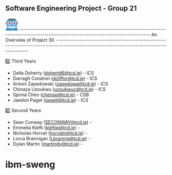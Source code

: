 Software Engineering Project - Group 21
---------------------------------------------------------------------------------------------------------------------------------------------
<img src="image.png" alt="Alt text" width="40" height="40"/>
---------------------------------------------------------------------------------------------------------------------------------------------
An Overview of Project 30 -   
---------------------------------------------------------------------------------------------------------------------------------------------

3️⃣ Third Years
 - Della Doherty (dohertd6@tcd.ie) - ICS
 - Darragh Condron (dcliffor@tcd.ie) - ICS
 - Antoni Zapedowski (zapedowa@tcd.ie) - ICS
 - Chinaza Uzoukwu (uzoukwuc@tcd.ie) - ICS
 - Sprina Chen (chensp@tcd.ie) - CSB
 - Jaedon Paget (pagetj@tcd.ie) - ICS

2️⃣ Second Years
 - Sean Conway (SECONWAY@tcd.ie) -
 - Emmelia Klefti (kleftie@tcd.ie) -
 - Nicholas Horvat (horvatn@tcd.ie) -
 - Lorca Brannigan (Lbrannig@tcd.ie) -
 - Dylan Martin (martindy@tcd.ie) -

# ibm-sweng